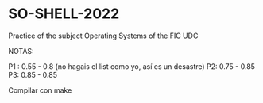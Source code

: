 # SO-SHELL-2022
Practice of the subject Operating Systems of the FIC UDC

NOTAS:

P1 : 0.55 - 0.8   (no hagais el list como yo, así es un desastre)
P2: 0.75 - 0.85
P3: 0.85 - 0.85

Compilar con make

